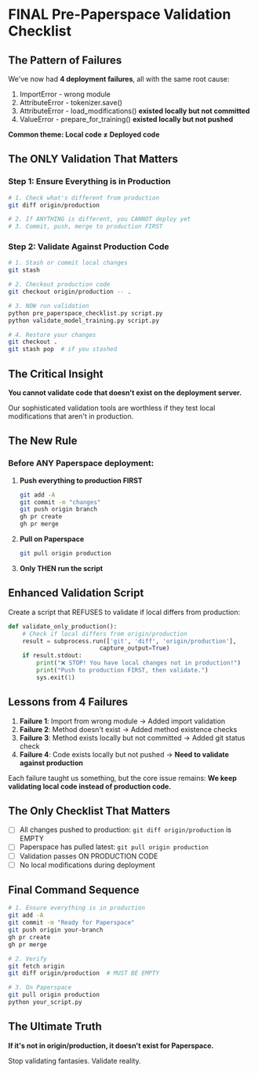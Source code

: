 # FINAL Pre-Paperspace Validation Checklist

## The Pattern of Failures

We've now had **4 deployment failures**, all with the same root cause:
1. ImportError - wrong module
2. AttributeError - tokenizer.save() 
3. AttributeError - load_modifications() **existed locally but not committed**
4. ValueError - prepare_for_training() **existed locally but not pushed**

**Common theme: Local code ≠ Deployed code**

## The ONLY Validation That Matters

### Step 1: Ensure Everything is in Production
```bash
# 1. Check what's different from production
git diff origin/production

# 2. If ANYTHING is different, you CANNOT deploy yet
# 3. Commit, push, merge to production FIRST
```

### Step 2: Validate Against Production Code
```bash
# 1. Stash or commit local changes
git stash

# 2. Checkout production code
git checkout origin/production -- .

# 3. NOW run validation
python pre_paperspace_checklist.py script.py
python validate_model_training.py script.py

# 4. Restore your changes
git checkout .
git stash pop  # if you stashed
```

## The Critical Insight

**You cannot validate code that doesn't exist on the deployment server.**

Our sophisticated validation tools are worthless if they test local modifications that aren't in production.

## The New Rule

### Before ANY Paperspace deployment:

1. **Push everything to production FIRST**
   ```bash
   git add -A
   git commit -m "changes"
   git push origin branch
   gh pr create
   gh pr merge
   ```

2. **Pull on Paperspace**
   ```bash
   git pull origin production
   ```

3. **Only THEN run the script**

## Enhanced Validation Script

Create a script that REFUSES to validate if local differs from production:

```python
def validate_only_production():
    # Check if local differs from origin/production
    result = subprocess.run(['git', 'diff', 'origin/production'], 
                          capture_output=True)
    if result.stdout:
        print("❌ STOP! You have local changes not in production!")
        print("Push to production FIRST, then validate.")
        sys.exit(1)
```

## Lessons from 4 Failures

1. **Failure 1**: Import from wrong module → Added import validation
2. **Failure 2**: Method doesn't exist → Added method existence checks
3. **Failure 3**: Method exists locally but not committed → Added git status check
4. **Failure 4**: Code exists locally but not pushed → **Need to validate against production**

Each failure taught us something, but the core issue remains:
**We keep validating local code instead of production code.**

## The Only Checklist That Matters

- [ ] All changes pushed to production: `git diff origin/production` is EMPTY
- [ ] Paperspace has pulled latest: `git pull origin production`
- [ ] Validation passes ON PRODUCTION CODE
- [ ] No local modifications during deployment

## Final Command Sequence

```bash
# 1. Ensure everything is in production
git add -A
git commit -m "Ready for Paperspace"
git push origin your-branch
gh pr create
gh pr merge

# 2. Verify
git fetch origin
git diff origin/production  # MUST BE EMPTY

# 3. On Paperspace
git pull origin production
python your_script.py
```

## The Ultimate Truth

**If it's not in origin/production, it doesn't exist for Paperspace.**

Stop validating fantasies. Validate reality.